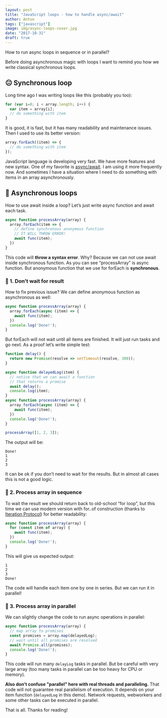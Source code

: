 ```yaml
---
layout: post
title: "JavaScript loops - how to handle async/await"
author: Anton
tags: ["javascript"]
image: img/async-loops-cover.jpg
date: "2017-10-31"
draft: true
---
```


How to run async loops in sequence or in parallel?

Before doing asynchronous magic with loops I want to remind you how we write classical synchronous loops.

## 😐 Synchronous loop
Long time ago I was writing loops like this (probably you too):

```javascript
for (var i=0; i < array.length; i++) {
  var item = array[i];
  // do something with item
}
```

It is good, it is fast, but it has many readability and maintenance issues. Then I used to use its better version:

```javascript
array.forEach((item) => {
  // do something with item
});
```

JavaScript language is developing very fast. We have more features and new syntax. One of my favorite is [async/await](https://developer.mozilla.org/en-US/docs/Web/JavaScript/Reference/Statements/async_function). I am using it more frequently now. And sometimes I have a situation where I need to do something with items in an array asynchronously.

## 🤗 Asynchronous loops

How to use await inside a loop? Let’s just write async function and await each task.

```javascript
async function processArray(array) {
  array.forEach(item => {
    // define synchronous anonymous function
    // IT WILL THROW ERROR!
    await func(item);
  })
}
```


This code will **throw a syntax error**. Why? Because we can not use await inside synchronous function. As you can see “processArray” is async function. But anonymous function that we use for forEach is **synchronous**.

### 🤔 1. Don’t wait for result

How to fix previous issue? We can define anonymous function as asynchronous as well:

```javascript
async function processArray(array) {
  array.forEach(async (item) => {
    await func(item);
  })
  console.log('Done!');
}
```

But forEach will not wait until all items are finished. It will just run tasks and go next. As a proof let’s write simple test:

```javascript
function delay() {
  return new Promise(resolve => setTimeout(resolve, 300));
}

async function delayedLog(item) {
  // notice that we can await a function
  // that returns a promise
  await delay();
  console.log(item);
}
async function processArray(array) {
  array.forEach(async (item) => {
    await func(item);
  })
  console.log('Done!');
}

processArray([1, 2, 3]);
```

The output will be:

```
Done!
1
2
3
```

It can be ok if you don’t need to wait for the results. But in almost all cases this is not a good logic.

### 👊 2. Process array in sequence

To wait the result we should return back to old-school “for loop”, but this time we can use modern version with for..of construction (thanks to [Iteration Protocol](https://developer.mozilla.org/en-US/docs/Web/JavaScript/Reference/Iteration_protocols)) for better readability:

```javascript
async function processArray(array) {
  for (const item of array) {
    await func(item);
  })
  console.log('Done!');
}
```

This will give us expected output:

```
1
2
3
Done!
```

The code will handle each item one by one in series. But we can run it in parallel!

### 💪 3. Process array in parallel

We can slightly change the code to run async operations in parallel:

```javascript
async function processArray(array) {
  // map array to promises
  const promises = array.map(delayedLog);
  // wait until all promises are resolved
  await Promise.all(promises);
  console.log('Done!');
}
```

This code will run many `delayLog` tasks in parallel. But be careful with very large array (too many tasks in parallel can be too heavy for CPU or memory).

**Also don't confuse "parallel" here with real threads and paralleling.** That code will not guarantee real parallelism of execution. It depends on your item function (`delayedLog` in this demo). Network requests, webworkers and some other tasks can be executed in parallel.

That is all. Thanks for reading!